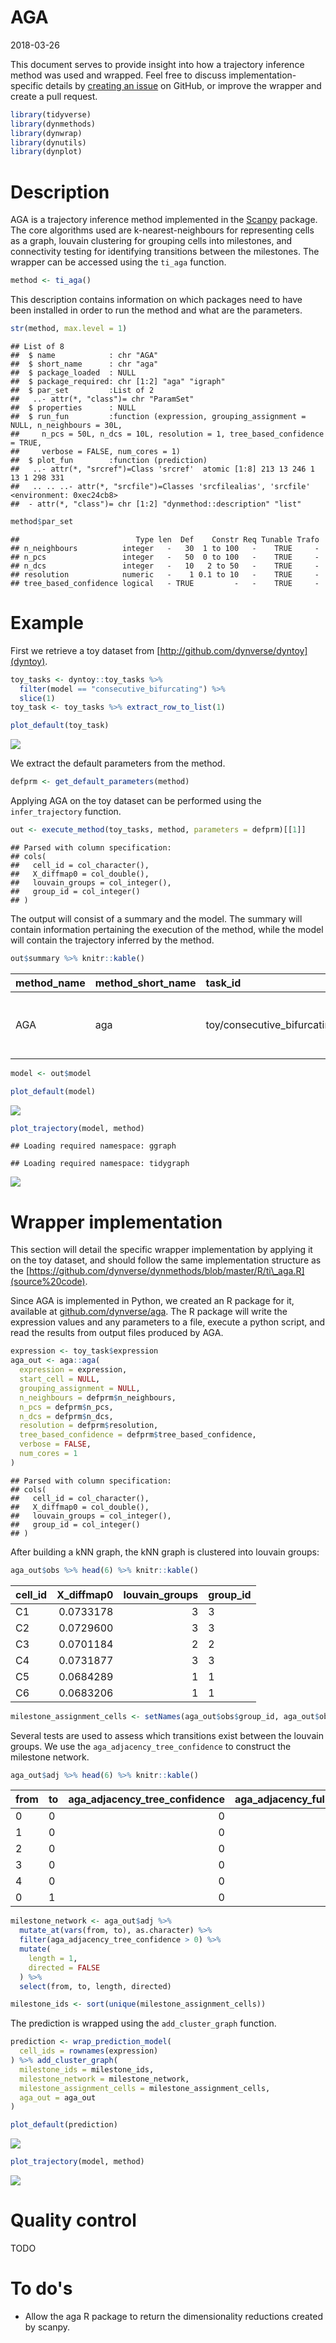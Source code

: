 AGA
================
2018-03-26

This document serves to provide insight into how a trajectory inference method was used and wrapped. Feel free to discuss implementation-specific details by [creating an issue](https://github.com/dynverse/dynmethods/issues) on GitHub, or improve the wrapper and create a pull request.

``` r
library(tidyverse)
library(dynmethods)
library(dynwrap)
library(dynutils)
library(dynplot)
```

Description
===========

AGA is a trajectory inference method implemented in the [Scanpy](https://scanpy.readthedocs.io/en/latest/) package. The core algorithms used are k-nearest-neighbours for representing cells as a graph, louvain clustering for grouping cells into milestones, and connectivity testing for identifying transitions between the milestones. The wrapper can be accessed using the `ti_aga` function.

``` r
method <- ti_aga()
```

This description contains information on which packages need to have been installed in order to run the method and what are the parameters.

``` r
str(method, max.level = 1)
```

    ## List of 8
    ##  $ name            : chr "AGA"
    ##  $ short_name      : chr "aga"
    ##  $ package_loaded  : NULL
    ##  $ package_required: chr [1:2] "aga" "igraph"
    ##  $ par_set         :List of 2
    ##   ..- attr(*, "class")= chr "ParamSet"
    ##  $ properties      : NULL
    ##  $ run_fun         :function (expression, grouping_assignment = NULL, n_neighbours = 30L, 
    ##     n_pcs = 50L, n_dcs = 10L, resolution = 1, tree_based_confidence = TRUE, 
    ##     verbose = FALSE, num_cores = 1)  
    ##  $ plot_fun        :function (prediction)  
    ##   ..- attr(*, "srcref")=Class 'srcref'  atomic [1:8] 213 13 246 1 13 1 298 331
    ##   .. .. ..- attr(*, "srcfile")=Classes 'srcfilealias', 'srcfile' <environment: 0xec24cb8> 
    ##  - attr(*, "class")= chr [1:2] "dynmethod::description" "list"

``` r
method$par_set
```

    ##                          Type len  Def    Constr Req Tunable Trafo
    ## n_neighbours          integer   -   30  1 to 100   -    TRUE     -
    ## n_pcs                 integer   -   50  0 to 100   -    TRUE     -
    ## n_dcs                 integer   -   10   2 to 50   -    TRUE     -
    ## resolution            numeric   -    1 0.1 to 10   -    TRUE     -
    ## tree_based_confidence logical   - TRUE         -   -    TRUE     -

Example
=======

First we retrieve a toy dataset from [http://github.com/dynverse/dyntoy](dyntoy).

``` r
toy_tasks <- dyntoy::toy_tasks %>% 
  filter(model == "consecutive_bifurcating") %>% 
  slice(1)
toy_task <- toy_tasks %>% extract_row_to_list(1)

plot_default(toy_task)
```

![](aga_files/figure-markdown_github/unnamed-chunk-5-1.png)

We extract the default parameters from the method.

``` r
defprm <- get_default_parameters(method)
```

Applying AGA on the toy dataset can be performed using the `infer_trajectory` function.

``` r
out <- execute_method(toy_tasks, method, parameters = defprm)[[1]]
```

    ## Parsed with column specification:
    ## cols(
    ##   cell_id = col_character(),
    ##   X_diffmap0 = col_double(),
    ##   louvain_groups = col_integer(),
    ##   group_id = col_integer()
    ## )

The output will consist of a summary and the model. The summary will contain information pertaining the execution of the method, while the model will contain the trajectory inferred by the method.

``` r
out$summary %>% knitr::kable()
```

| method\_name | method\_short\_name | task\_id                        |  time\_sessionsetup|  time\_preprocessing|  time\_method|  time\_postprocessing|  time\_wrapping|  time\_sessioncleanup| error |  num\_files\_created|  num\_setseed\_calls| prior\_df                                                   |
|:-------------|:--------------------|:--------------------------------|-------------------:|--------------------:|-------------:|---------------------:|---------------:|---------------------:|:------|--------------------:|--------------------:|:------------------------------------------------------------|
| AGA          | aga                 | toy/consecutive\_bifurcating\_1 |           0.0130212|             8.65e-05|       1.43611|             0.2281947|       0.0001907|             0.0005667| NULL  |                    0|                    0| list(prior\_type = logical(0), prior\_names = character(0)) |

``` r
model <- out$model 

plot_default(model)
```

![](aga_files/figure-markdown_github/unnamed-chunk-8-1.png)

``` r
plot_trajectory(model, method)
```

    ## Loading required namespace: ggraph

    ## Loading required namespace: tidygraph

![](aga_files/figure-markdown_github/unnamed-chunk-8-2.png)

Wrapper implementation
======================

This section will detail the specific wrapper implementation by applying it on the toy dataset, and should follow the same implementation structure as the [https://github.com/dynverse/dynmethods/blob/master/R/ti\_aga.R](source%20code).

Since AGA is implemented in Python, we created an R package for it, available at [github.com/dynverse/aga](https://github.com/dynverse/aga). The R package will write the expression values and any parameters to a file, execute a python script, and read the results from output files produced by AGA.

``` r
expression <- toy_task$expression
aga_out <- aga::aga(
  expression = expression,
  start_cell = NULL,
  grouping_assignment = NULL,
  n_neighbours = defprm$n_neighbours,
  n_pcs = defprm$n_pcs,
  n_dcs = defprm$n_dcs,
  resolution = defprm$resolution,
  tree_based_confidence = defprm$tree_based_confidence,
  verbose = FALSE,
  num_cores = 1
)
```

    ## Parsed with column specification:
    ## cols(
    ##   cell_id = col_character(),
    ##   X_diffmap0 = col_double(),
    ##   louvain_groups = col_integer(),
    ##   group_id = col_integer()
    ## )

After building a kNN graph, the kNN graph is clustered into louvain groups:

``` r
aga_out$obs %>% head(6) %>% knitr::kable()
```

| cell\_id |  X\_diffmap0|  louvain\_groups| group\_id |
|:---------|------------:|----------------:|:----------|
| C1       |    0.0733178|                3| 3         |
| C2       |    0.0729600|                3| 3         |
| C3       |    0.0701184|                2| 2         |
| C4       |    0.0731877|                3| 3         |
| C5       |    0.0684289|                1| 1         |
| C6       |    0.0683206|                1| 1         |

``` r
milestone_assignment_cells <- setNames(aga_out$obs$group_id, aga_out$obs$cell_id)
```

Several tests are used to assess which transitions exist between the louvain groups. We use the `aga_adjacency_tree_confidence` to construct the milestone network.

``` r
aga_out$adj %>% head(6) %>% knitr::kable()
```

| from | to  |  aga\_adjacency\_tree\_confidence|  aga\_adjacency\_full\_confidence|  aga\_adjacency\_full\_attachedness|
|:-----|:----|---------------------------------:|---------------------------------:|-----------------------------------:|
| 0    | 0   |                                 0|                         0.0000000|                                   0|
| 1    | 0   |                                 0|                         0.0000000|                                   0|
| 2    | 0   |                                 0|                         0.0000000|                                   0|
| 3    | 0   |                                 0|                         0.2819045|                                  28|
| 4    | 0   |                                 0|                         1.0000000|                                 213|
| 0    | 1   |                                 0|                         0.0000000|                                   0|

``` r
milestone_network <- aga_out$adj %>%
  mutate_at(vars(from, to), as.character) %>%
  filter(aga_adjacency_tree_confidence > 0) %>%
  mutate(
    length = 1,
    directed = FALSE
  ) %>%
  select(from, to, length, directed)

milestone_ids <- sort(unique(milestone_assignment_cells))
```

The prediction is wrapped using the `add_cluster_graph` function.

``` r
prediction <- wrap_prediction_model(
  cell_ids = rownames(expression)
) %>% add_cluster_graph(
  milestone_ids = milestone_ids,
  milestone_network = milestone_network,
  milestone_assignment_cells = milestone_assignment_cells,
  aga_out = aga_out
)

plot_default(prediction)
```

![](aga_files/figure-markdown_github/unnamed-chunk-12-1.png)

``` r
plot_trajectory(model, method)
```

![](aga_files/figure-markdown_github/unnamed-chunk-12-2.png)

Quality control
===============

TODO

To do's
=======

-   Allow the aga R package to return the dimensionality reductions created by scanpy.
